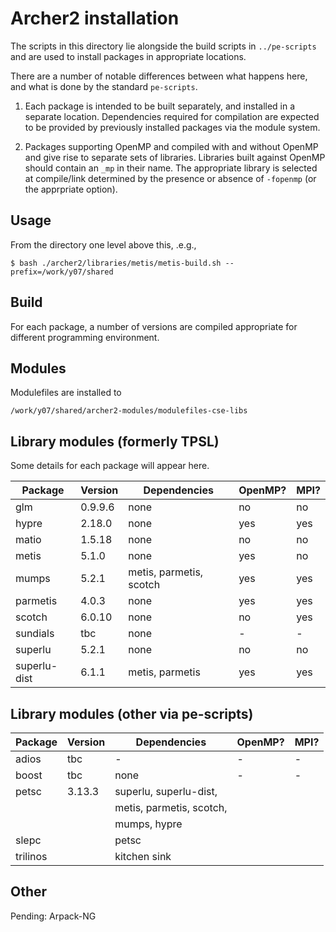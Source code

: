 # Archer2 installation

The scripts in this directory lie alongside the build scripts
in `../pe-scripts` and are used to install packages in
appropriate locations.

There are a number of notable differences between what happens
here, and what is done by the standard `pe-scripts`.

1. Each package is intended to be built separately, and installed
in a separate location. Dependencies required for compilation are
expected to be provided by previously installed packages via the
module system.

2. Packages supporting OpenMP and compiled with and without OpenMP
and give rise to separate sets of libraries. Libraries built
against OpenMP should contain an `_mp` in their name. The appropriate
library is selected at compile/link determined by the presence or
absence of `-fopenmp` (or the apprpriate option).



## Usage

From the directory one level above this, .e.g.,

```
$ bash ./archer2/libraries/metis/metis-build.sh --prefix=/work/y07/shared
```

## Build

For each package, a number of versions are compiled appropriate
for different programming environment.

## Modules

Modulefiles are installed to
```
/work/y07/shared/archer2-modules/modulefiles-cse-libs
```

## Library modules (formerly TPSL)

Some details for each package will appear here.

| Package      | Version  | Dependencies            | OpenMP? | MPI? |
|--------------|----------|-------------------------|---------|------|
| glm          | 0.9.9.6  | none                    | no      | no   |
| hypre        | 2.18.0   | none                    | yes     | yes  |
| matio        | 1.5.18   | none                    | no      | no   |
| metis        | 5.1.0    | none                    | yes     | no   |
| mumps        | 5.2.1    | metis, parmetis, scotch | yes     | yes  |
| parmetis     | 4.0.3    | none                    | yes     | yes  |
| scotch       | 6.0.10   | none                    | no      | yes  |
| sundials     | tbc      | none                    | -       | -    |
| superlu      | 5.2.1    | none                    | no      | no   |
| superlu-dist | 6.1.1    | metis, parmetis         | yes     | yes  |

## Library modules (other via pe-scripts)

| Package      | Version  | Dependencies            | OpenMP? | MPI? |
|--------------|----------|-------------------------|---------|------|
| adios        | tbc      | -                       | -       | -    |
| boost        | tbc      | none                    | -       | -    |
| petsc        | 3.13.3   | superlu, superlu-dist,  |         |      |
|              |          | metis, parmetis, scotch,|         |      |
|              |          | mumps, hypre            |         |      |
| slepc        |          | petsc                   |         |      |
| trilinos     |          | kitchen sink            |         |      |


## Other

Pending: Arpack-NG

